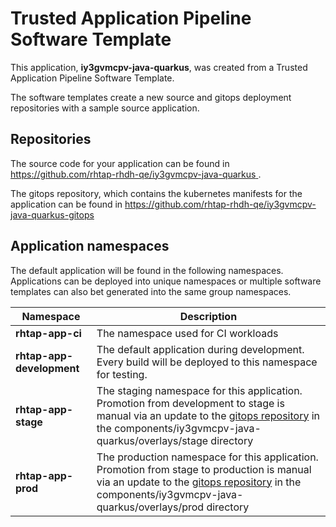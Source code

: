 # Trusted Application Pipeline Software Template

This application, **iy3gvmcpv-java-quarkus**, was created from a Trusted Application Pipeline Software Template.

The software templates create a new source and gitops deployment repositories with a sample source application. 

## Repositories

The source code for your application can be found in [https://github.com/rhtap-rhdh-qe/iy3gvmcpv-java-quarkus ](https://github.com/rhtap-rhdh-qe/iy3gvmcpv-java-quarkus ).
 
The gitops repository, which contains the kubernetes manifests for the application can be found in 
[https://github.com/rhtap-rhdh-qe/iy3gvmcpv-java-quarkus-gitops ](https://github.com/rhtap-rhdh-qe/iy3gvmcpv-java-quarkus-gitops ) 

## Application namespaces 

The default application will be found in the following namespaces. Applications can be deployed into unique namespaces or multiple software templates can also bet generated into the same group namespaces.  

|  Namespace   |  Description   |  
| -------- | -------- |
| **rhtap-app-ci** | The namespace used for CI workloads |
| **rhtap-app-development** | The default application during development. Every build will be deployed to this namespace for testing. |
| **rhtap-app-stage** | The staging namespace for this application. Promotion from development to stage is manual via an update to the [gitops repository](https://github.com/rhtap-rhdh-qe/iy3gvmcpv-java-quarkus-gitops ) in the components/iy3gvmcpv-java-quarkus/overlays/stage directory |
| **rhtap-app-prod** | The production namespace for this application. Promotion from stage to production is manual via an update to the [gitops repository](https://github.com/rhtap-rhdh-qe/iy3gvmcpv-java-quarkus-gitops ) in the components/iy3gvmcpv-java-quarkus/overlays/prod directory |